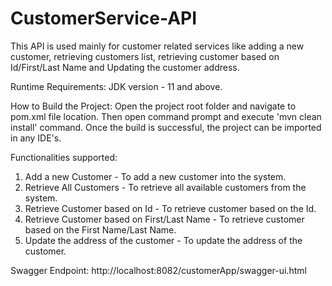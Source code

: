 # CustomerService-API
This API is used mainly for customer related services like adding a new customer, retrieving customers list, 
retrieving customer based on Id/First/Last Name and Updating the customer address.

Runtime Requirements:
JDK version - 11 and above.

How to Build the Project:
Open the project root folder and navigate to pom.xml file location.
Then open command prompt and execute 'mvn clean install' command.
Once the build is successful, the project can be imported in any IDE's.

Functionalities supported:
1. Add a new Customer - To add a new customer into the system.
2. Retrieve All Customers - To retrieve all available customers from the system.
3. Retrieve Customer based on Id - To retrieve customer based on the Id.
4. Retrieve Customer based on First/Last Name - To retrieve customer based on the First Name/Last Name.
5. Update the address of the customer - To update the address of the customer.

Swagger Endpoint:
http://localhost:8082/customerApp/swagger-ui.html
